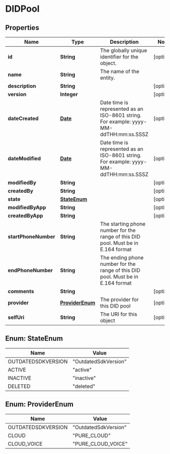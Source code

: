 
# DIDPool

## Properties
Name | Type | Description | Notes
------------ | ------------- | ------------- | -------------
**id** | **String** | The globally unique identifier for the object. |  [optional]
**name** | **String** | The name of the entity. | 
**description** | **String** |  |  [optional]
**version** | **Integer** |  |  [optional]
**dateCreated** | [**Date**](Date.md) | Date time is represented as an ISO-8601 string. For example: yyyy-MM-ddTHH:mm:ss.SSSZ |  [optional]
**dateModified** | [**Date**](Date.md) | Date time is represented as an ISO-8601 string. For example: yyyy-MM-ddTHH:mm:ss.SSSZ |  [optional]
**modifiedBy** | **String** |  |  [optional]
**createdBy** | **String** |  |  [optional]
**state** | [**StateEnum**](#StateEnum) |  |  [optional]
**modifiedByApp** | **String** |  |  [optional]
**createdByApp** | **String** |  |  [optional]
**startPhoneNumber** | **String** | The starting phone number for the range of this DID pool. Must be in E.164 format | 
**endPhoneNumber** | **String** | The ending phone number for the range of this DID pool. Must be in E.164 format | 
**comments** | **String** |  |  [optional]
**provider** | [**ProviderEnum**](#ProviderEnum) | The provider for this DID pool |  [optional]
**selfUri** | **String** | The URI for this object |  [optional]


<a name="StateEnum"></a>
## Enum: StateEnum
Name | Value
---- | -----
OUTDATEDSDKVERSION | &quot;OutdatedSdkVersion&quot;
ACTIVE | &quot;active&quot;
INACTIVE | &quot;inactive&quot;
DELETED | &quot;deleted&quot;


<a name="ProviderEnum"></a>
## Enum: ProviderEnum
Name | Value
---- | -----
OUTDATEDSDKVERSION | &quot;OutdatedSdkVersion&quot;
CLOUD | &quot;PURE_CLOUD&quot;
CLOUD_VOICE | &quot;PURE_CLOUD_VOICE&quot;



